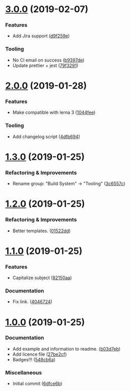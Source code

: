 # [3.0.0](https://github.com/sebald/conventional-changelog-emojis/compare/v2.0.0...v3.0.0) (2019-02-07)


### Features

- Add Jira support ([d9f259e](https://github.com/sebald/conventional-changelog-emojis/commit/d9f259e))


### Tooling

- No CI email on success ([b9397de](https://github.com/sebald/conventional-changelog-emojis/commit/b9397de))
- Update prettier + jest ([79f3291](https://github.com/sebald/conventional-changelog-emojis/commit/79f3291))


# [2.0.0](https://github.com/sebald/conventional-changelog-emojis/compare/v1.3.0...v2.0.0) (2019-01-28)


### Features

- Make compatible with lerna 3 ([1044fee](https://github.com/sebald/conventional-changelog-emojis/commit/1044fee))


### Tooling

- Add changelog script ([4dfb694](https://github.com/sebald/conventional-changelog-emojis/commit/4dfb694))


# [1.3.0](https://github.com/sebald/conventional-changelog-emojis/compare/v1.2.0...v1.3.0) (2019-01-25)


### Refactoring & Improvements

- Rename group: "Build System" -> "Tooling" ([3c6557c](https://github.com/sebald/conventional-changelog-emojis/commit/3c6557c))


# [1.2.0](https://github.com/sebald/conventional-changelog-emojis/compare/v1.1.0...v1.2.0) (2019-01-25)


### Refactoring & Improvements

- Better templates. ([01522dd](https://github.com/sebald/conventional-changelog-emojis/commit/01522dd))


# [1.1.0](https://github.com/sebald/conventional-changelog-emojis/compare/v1.0.0...v1.1.0) (2019-01-25)


### Features

- Capitalize subject ([82150aa](https://github.com/sebald/conventional-changelog-emojis/commit/82150aa))


### Documentation

- Fix link. ([4046724](https://github.com/sebald/conventional-changelog-emojis/commit/4046724))


# [1.0.0](https://github.com/sebald/conventional-changelog-emojis/compare/6dfce6b...v1.0.0) (2019-01-25)


### Documentation

- Add example and information to readme. ([b03d7eb](https://github.com/sebald/conventional-changelog-emojis/commit/b03d7eb))
- Add licence file ([27be2cf](https://github.com/sebald/conventional-changelog-emojis/commit/27be2cf))
- Badges!!! ([548cb6a](https://github.com/sebald/conventional-changelog-emojis/commit/548cb6a))


### Miscellaneous

- Initial commit ([6dfce6b](https://github.com/sebald/conventional-changelog-emojis/commit/6dfce6b))


